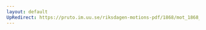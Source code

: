 ```yaml
---
layout: default
UpRedirect: https://pruto.im.uu.se/riksdagen-motions-pdf/1868/mot_1868__ak__166/mot_1868__ak__166-003.pdf
---
```

